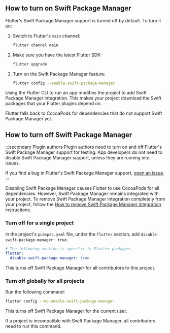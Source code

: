 ## How to turn on Swift Package Manager

Flutter's Swift Package Manager support is turned off by default.
To turn it on:

1. Switch to Flutter's `main` channel:

   ```sh
   flutter channel main
   ```

2. Make sure you have the latest Flutter SDK:

   ```sh
   flutter upgrade
   ```

3. Turn on the Swift Package Manager feature:

   ```sh
   flutter config --enable-swift-package-manager
   ```

Using the Flutter CLI to run an app modifies the project to add Swift Package
Manager integration.
This makes your project download the Swift packages that
your Flutter plugins depend on.

Flutter falls back to CocoaPods for dependencies that do not support Swift
Package Manager yet.

## How to turn off Swift Package Manager

:::secondary Plugin authors
Plugin authors need to turn on and off Flutter's Swift Package Manager
support for testing.
App developers do not need to disable Swift Package Manager support,
unless they are running into issues.

If you find a bug in Flutter's Swift Package Manager support,
[open an issue][].
:::

Disabling Swift Package Manager causes Flutter to use CocoaPods for all
dependencies.
However, Swift Package Manager remains integrated with your project.
To remove Swift Package Manager integration completely from your project,
follow the [How to remove Swift Package Manager integration][removeSPM]
instructions.

### Turn off for a single project

In the project's `pubspec.yaml` file, under the `flutter` section,
add `disable-swift-package-manager: true`.

```yaml title="pubspec.yaml"
# The following section is specific to Flutter packages.
flutter:
  disable-swift-package-manager: true
```

This turns off Swift Package Manager for all contributors to this project.

### Turn off globally for all projects

Run the following command:

```sh
flutter config --no-enable-swift-package-manager
```

This turns off Swift Package Manager for the current user.

If a project is incompatible with Swift Package Manager, all contributors
need to run this command. 

[removeSPM]: /packages-and-plugins/swift-package-manager/for-app-developers#how-to-remove-swift-package-manager-integration
[open an issue]: {{site.github}}/flutter/flutter/issues/new?template=2_bug.yml
